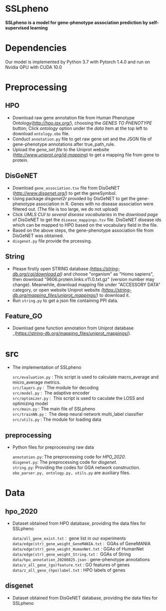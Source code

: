 # SSLpheno
**SSLpheno is a model for gene-phenotype association prediction by self-supervised learning**

# Dependencies
Our model is implemented by Python 3.7 with Pytorch 1.4.0 and run on Nvidia GPU with CUDA 10.0

# Preprocessing
## HPO
  * Download raw gene annotation file from Human Phenotype Ontology(_http://hpo.jax.org/_), choosing the _GENES TO PHENOTYPE_ button; Click _ontology_ option under the _data_ item at the top left to download ``ontology.obo`` file.
  * Conduct ``annotation.py`` file to get raw gene set and the JSON file of gene-phenotype annotations after true_path_rule.
  * Upload the _gene_set file_ to the Uniprot website (_http://www.uniprot.org/id-mapping_) to get a mapping file from gene to protein.
## DisGeNET
  * Download ``gene_association.tsv`` file from DisGeNET (_http://www.disgenet.org/_) to get the geneSymbol.
  * Using package _disgenet2r_ provided by DisGeNET to get the gene-phenotype association in R. Genes with no disease association were filtered out. (The file is too large, we do not upload)
  * Click _UMLS CUI to several disease vocabularies_ in the _download page_ of DisGeNET to get the ``disease_mappings.tsv`` file. DisGeNET disease ids which can be mapped to HPO based on the vocabulary field in the file.
  * Based on the above steps, the gene-phenotype association file from DisGeNET was obtained.
  * ``disgenet.py`` file provide the prcessing.
## String
  * Please firstly open STRING database _(https://string-db.org/cgi/download.pl)_ and choose "organism" as "Homo sapiens", then download "9606.protein.links.v11.0.txt.gz" (version number may change). Meanwhile, download mapping file under "ACCESSORY DATA" category, or open website Uniprot website _(https://string-db.org/mapping_files/uniprot_mappings/)_ to download it. 
  * Run ``string.py`` to get a json file containing PPI data.
## Feature_GO
  * Download gene function annotation from Uniprot database _(https://string-db.org/mapping_files/uniprot_mappings/).
  
# src
* The implementation of SSLpheno

    ``src/evaluation.py：``This script is used to calculate macro_average and micro_average metrics.    
    ``src/layers.py：`` The module for decoding    
    ``src/model.py：`` The adaptive encoder     
    ``src/optimizer.py：`` This script is used to caculate the LOSS and optimizing model    
    ``src/main.py：``The main file of SSLpheno    
    ``src/trainNN.py：`` The deep neural network multi_label classifier    
    ``src/utils.py：``The module for loading data
	
## preprocessing
  * Python files for preprocessing raw data
  
    ``annotation.py``: The preprocessing code for _HPO_2020_.<br>
    ``disgenet.py``: The preprocessing code for _disgenet_.<br>
    ``string.py``: Providing the codes for GGA network construction.<br>
    ``obo_parser.py, ontology.py, utils.py`` are auxiliary files.
  
# Data
## hpo_2020
  * Dataset obtained from HPO database, providing the data files for SSLpheno 

    ``data/all_gene_exist.txt：`` gene list in our experiments   
    ``data/edge(str)_gene_weight_GeneMANIA.txt：`` GGAs of GeneMANIA    
    ``data/edge(str)_gene_weight_HumanNet.txt：``GGAs of HumanNet    
    ``data/edge(str)_gene_weight_String.txt：`` GGAs of String    
    ``data/hpo_annotation_20200825.json：``gene-phenotype annotations       
    ``data/z_all_gene_(go)feature.txt：``GO features of genes  
    ``data/z_all_gene_(hpo)label.txt：``HPO labels of genes
	
## disgenet
  * Dataset obtained from DisGeNET database, providing the data files for SSLpheno 
  
	
